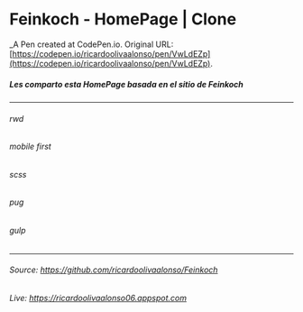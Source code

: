# Feinkoch - HomePage | Clone
 _A Pen created at CodePen.io. Original URL: [https://codepen.io/ricardoolivaalonso/pen/VwLdEZp](https://codepen.io/ricardoolivaalonso/pen/VwLdEZp).

 ##### Les comparto esta HomePage basada en el sitio de Feinkoch      
---
###### rwd  
###### mobile first  
###### scss  
###### pug  
###### gulp  
---
###### Source:  https://github.com/ricardoolivaalonso/Feinkoch  
###### Live:  https://ricardoolivaalonso06.appspot.com